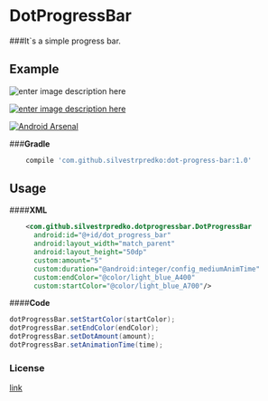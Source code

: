**DotProgressBar**
===================

###It`s a simple progress bar.

## **Example** ##

![enter image description here](https://lh3.googleusercontent.com/3E5v7TkH0DxXcdBI2pjJa9AVaogX2Kknh700wqt9wx8=s0 "DotProgressBar.gif")

[![enter image description here](http://style.anu.edu.au/_anu/images/icons/icon-google-play-small.png)](https://play.google.com/store/apps/details?id=com.silvestr.dotprogressbarexample&hl=en)

[![Android Arsenal](https://img.shields.io/badge/Android%20Arsenal-DotProgressBar-green.svg?style=true)](https://android-arsenal.com/details/1/3340)

###**Gradle**
```groovy
    compile 'com.github.silvestrpredko:dot-progress-bar:1.0'
```    

## **Usage** ##
####**XML**
```xml
    <com.github.silvestrpredko.dotprogressbar.DotProgressBar
      android:id="@+id/dot_progress_bar"
      android:layout_width="match_parent"
      android:layout_height="50dp"
      custom:amount="5"
      custom:duration="@android:integer/config_mediumAnimTime"
      custom:endColor="@color/light_blue_A400"
      custom:startColor="@color/light_blue_A700"/>
```
####**Code**
```java
dotProgressBar.setStartColor(startColor);
dotProgressBar.setEndColor(endColor);
dotProgressBar.setDotAmount(amount);
dotProgressBar.setAnimationTime(time);
```

### License
[link](./LICENSE.md)
